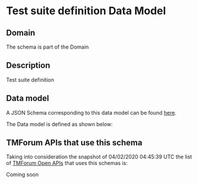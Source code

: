 # Test suite definition Data Model

## Domain

The  schema is part of the  Domain

## Description

Test suite definition

## Data model

A JSON Schema corresponding to this data model can be found
[here](https://github.com/tmforum-rand/schemas/blob/candidates/Common/TestSuiteDefinition.schema.json).

The Data model is defined as shown below:




## TMForum APIs that use this schema

Taking into consideration the snapshot of 04/02/2020 04:45:39 UTC the list of [TMForum Open APIs](https://www.tmforum.org/open-apis/) that uses this schemas is:

Coming soon
